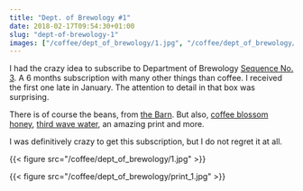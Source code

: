 ```yaml
---
title: "Dept. of Brewology #1"
date: 2018-02-17T09:54:30+01:00
slug: "dept-of-brewology-1"
images: ["/coffee/dept_of_brewology/1.jpg", "/coffee/dept_of_brewology/print_1.jpg"]
---
```


I had the crazy idea to subscribe to Department of Brewology [Sequence No. 3](https://departmentofbrewology.com/collections/roaster-collaboration-series-boxset).
A 6 months subscription with many other things than coffee.
I received the first one late in January. The attention to detail in that box was surprising.

There is of course the beans, from [the Barn](https://thebarn.de). But also, [coffee blossom honey](https://www.coffeeblossomhoney.com), [third wave water](https://thirdwavewater.com), an amazing print and more.

I was definitively crazy to get this subscription, but I do not regret it at all.

{{< figure src="/coffee/dept_of_brewology/1.jpg" >}}

{{< figure src="/coffee/dept_of_brewology/print_1.jpg" >}}
